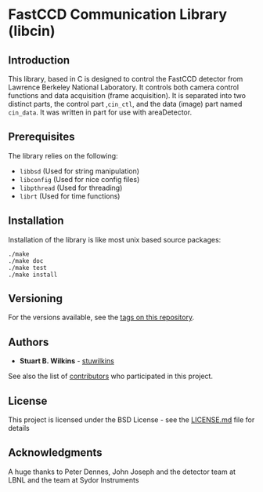 FastCCD Communication Library (libcin)
======================================

Introduction
------------

This library, based in C is designed to control the FastCCD detector from
Lawrence Berkeley National Laboratory. It controls both camera control functions
and data acquisition (frame acquisition). It is separated into two distinct
parts, the control part ,`cin_ctl`, and the data (image) part named `cin_data`.
It was written in part for use with areaDetector.

Prerequisites
-------------

The library relies on the following:

* `libbsd` (Used for string manipulation)
* `libconfig` (Used for nice config files)
* `libpthread` (Used for threading)
* `librt` (Used for time functions)

Installation
------------

Installation of the library is like most unix based source packages:

```
./make
./make doc
./make test
./make install
```

Versioning
----------

For the versions available, see the [tags on this
repository](https://github.com/NSLS-II/libcin/tags). 


Authors
-------

* **Stuart B. Wilkins** - [stuwilkins](https://github.com/stuwilkins)

See also the list of
[contributors](https://github.com/NSLS-II/libcin/contributors) who participated
in this project.


License
-------

This project is licensed under the BSD License - see the
[LICENSE.md](http://github.com/NSLS-II/libcin/LICENSE.md) file for details

Acknowledgments
---------------

A huge thanks to Peter Dennes, John Joseph and the detector team at LBNL and
the team at Sydor Instruments


